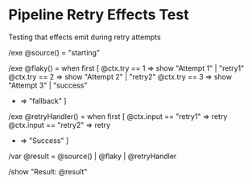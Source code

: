 # Pipeline Retry Effects Test

Testing that effects emit during retry attempts

/exe @source() = "starting"

/exe @flaky() = when first [
  @ctx.try == 1 => show "Attempt 1" | "retry1"
  @ctx.try == 2 => show "Attempt 2" | "retry2"
  @ctx.try == 3 => show "Attempt 3" | "success"
  * => "fallback"
]

/exe @retryHandler() = when first [
  @ctx.input == "retry1" => retry
  @ctx.input == "retry2" => retry
  * => "Success"
]

/var @result = @source() | @flaky | @retryHandler

/show "Result: @result"